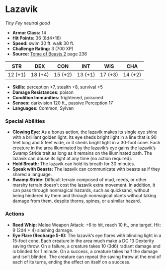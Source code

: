 # Lazavik

*Tiny* *Fey* *neutral good*

- **Armor Class:** 14
- **Hit Points:** 36 (8d4+16)
- **Speed:** swim 30 ft. walk 30 ft.
- **Challenge Rating:** 3 (700 XP)
- **Source:** [Tome of Beasts 2](https://koboldpress.com/kpstore/product/tome-of-beasts-2-for-5th-edition) page 236

| STR | DEX | CON | INT | WIS | CHA |
| --- | --- | --- | --- | --- | --- |
| 12 (+1) | 18 (+4) | 15 (+2) | 13 (+1) | 17 (+3) | 14 (+2) |

- **Skills:** perception +7, stealth +8, survival +5
- **Damage Resistances:** poison
- **Condition Immunities:** frightened, poisoned
- **Senses:** darkvision 120 ft., passive Perception 17
- **Languages:** Common, Sylvan

### Special Abilities

- **Glowing Eye:** As a bonus action, the lazavik makes its single eye shine with a brilliant golden light. Its eye sheds bright light in a line that is 90 feet long and 5 feet wide, or it sheds bright light in a 30-foot cone. Each creature in the area illuminated by the lazavik’s eye gains the lazavik’s Swamp Stride trait as long as it remains on the illuminated path. The lazavik can douse its light at any time (no action required).
- **Hold Breath:** The lazavik can hold its breath for 30 minutes.
- **Speak with Beasts:** The lazavik can communicate with beasts as if they shared a language.
- **Swamp Stride:** Difficult terrain composed of mud, reeds, or other marshy terrain doesn’t cost the lazavik extra movement. In addition, it can pass through nonmagical hazards, such as quicksand, without being hindered by them and through nonmagical plants without taking damage from them, despite thorns, spines, or a similar hazard.

### Actions

- **Reed Whip:** Melee Weapon Attack: +6 to hit, reach 10 ft., one target. Hit: 9 (2d4 + 4) slashing damage.
- **Eye Flare (Recharge 5-6):** The lazavik’s eye flares with blinding light in a 15-foot cone. Each creature in the area much make a DC 13 Dexterity saving throw. On a failure, a creature takes 10 (3d6) radiant damage and is blinded for 1 minute. On a success, a creature takes half the damage and isn’t blinded. The creature can repeat the saving throw at the end of each of its turns, ending the effect on itself on a success.


